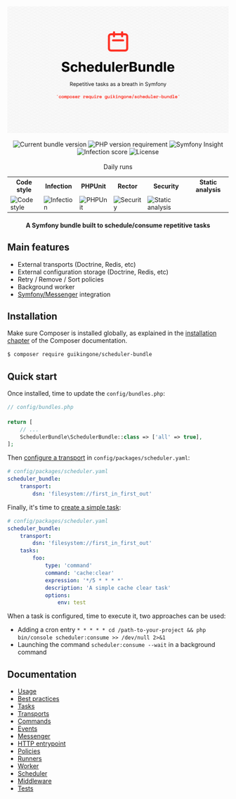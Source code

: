 ![SchedulerBundleHero](assets/SchedulerBundle.png)

<div align="center">
    <img src="https://img.shields.io/packagist/v/guikingone/scheduler-bundle?style=flat" alt="Current bundle version">
    <img src="https://img.shields.io/packagist/php-v/guikingone/scheduler-bundle?style=flat" alt="PHP version requirement">
    <img src="https://img.shields.io/symfony/i/grade/825be328-29f8-44f7-a750-f82818ae9111?style=flat" alt="Symfony Insight">
    <img src="https://img.shields.io/endpoint?style=flat&url=https%3A%2F%2Fbadge-api.stryker-mutator.io%2Fgithub.com%2FGuikingone%2FSchedulerBundle%2Fmain" alt="Infection score">
    <img src="https://img.shields.io/github/license/Guikingone/SchedulerBundle?style=flat" alt="License">
    <br><br>Daily runs<br>
    <table>
        <tr>
            <th>Code style</th>
            <th>Infection</th>
            <th>PHPUnit</th>
            <th>Rector</th>
            <th>Security</th>
            <th>Static analysis</th>
        </tr>
        <tr>
            <td><img src="https://img.shields.io/github/workflow/status/Guikingone/SchedulerBundle/Code%20style/main?style=flat" alt="Code style"></td>
            <td><img src="https://img.shields.io/github/workflow/status/Guikingone/SchedulerBundle/Infection/main?style=flat" alt="Infection"></td>
            <td><img src="https://img.shields.io/github/workflow/status/Guikingone/SchedulerBundle/PHPUnit/main?style=flat" alt="PHPUnit"></td>
            <td><img src="https://img.shields.io/github/workflow/status/Guikingone/SchedulerBundle/Security/main?style=flat" alt="Security"></td>
            <td><img src="https://img.shields.io/github/workflow/status/Guikingone/SchedulerBundle/Static%20analysis/main?style=flat" alt="Static analysis"></td>
        </tr>
    </table>
</div>

<h4 align="center">A Symfony bundle built to schedule/consume repetitive tasks</h4>

## Main features

- External transports (Doctrine, Redis, etc)
- External configuration storage (Doctrine, Redis, etc)
- Retry / Remove / Sort policies
- Background worker
- [Symfony/Messenger](https://symfony.com/doc/current/messenger.html) integration

## Installation

Make sure Composer is installed globally, as explained in the
[installation chapter](https://getcomposer.org/doc/00-intro.md)
of the Composer documentation.

```bash
$ composer require guikingone/scheduler-bundle
```

## Quick start

Once installed, time to update the `config/bundles.php`:

```php
// config/bundles.php

return [
    // ...
    SchedulerBundle\SchedulerBundle::class => ['all' => true],
];
```

Then [configure a transport](doc/transport.md) in `config/packages/scheduler.yaml`:

```yaml
# config/packages/scheduler.yaml
scheduler_bundle:
    transport:
        dsn: 'filesystem://first_in_first_out'
```

Finally, it's time to [create a simple task](doc/tasks.md):

```yaml
# config/packages/scheduler.yaml
scheduler_bundle:
    transport:
        dsn: 'filesystem://first_in_first_out'
    tasks:
        foo:
            type: 'command'
            command: 'cache:clear'
            expression: '*/5 * * * *'
            description: 'A simple cache clear task'
            options:
                env: test
```

When a task is configured, time to execute it, two approaches can be used:

- Adding a cron entry `* * * * * cd /path-to-your-project && php bin/console scheduler:consume >> /dev/null 2>&1`
- Launching the command `scheduler:consume --wait` in a background command

## Documentation

* [Usage](doc/usage.md)
* [Best practices](doc/best_practices.md)
* [Tasks](doc/tasks.md)
* [Transports](doc/transport.md)
* [Commands](doc/command.md)
* [Events](doc/events.md)
* [Messenger](doc/messenger.md)
* [HTTP entrypoint](doc/http.md)
* [Policies](doc/policies.md)
* [Runners](doc/runners.md)
* [Worker](doc/worker.md)
* [Scheduler](doc/scheduler.md)
* [Middleware](doc/middleware.md)
* [Tests](doc/test.md)
